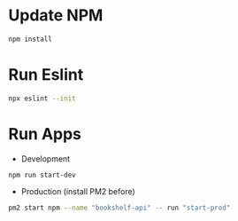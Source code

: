 # Update NPM

```bash
npm install
```

# Run Eslint

```bash
npx eslint --init
```

# Run Apps

- Development

```bash
npm run start-dev
```

- Production (install PM2 before)

```bash
pm2 start npm --name "bookshelf-api" -- run "start-prod" 
```